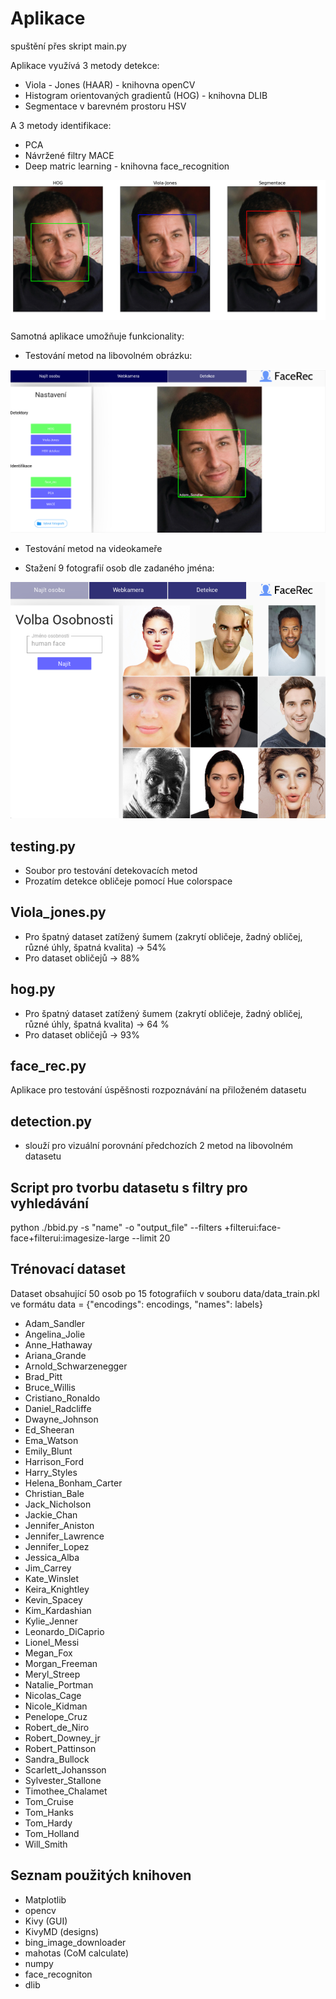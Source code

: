 # Aplikace

spuštění přes skript main.py

Aplikace využívá 3 metody detekce:

- Viola - Jones (HAAR) - knihovna openCV
- Histogram orientovaných gradientů (HOG) - knihovna DLIB
- Segmentace v barevném prostoru HSV

A 3 metody identifikace:

- PCA
- Návržené filtry MACE
- Deep matric learning - knihovna face_recognition

<img src="https://github.com/JanPodavka/Face_recognition_App/blob/main/Images/porovn%C3%A1n%C3%AD%20detekce.png">

Samotná aplikace umožňuje funkcionality:

- Testování metod na libovolném obrázku:

<img src="https://github.com/JanPodavka/Face_recognition_App/blob/main/Images/1.png">

- Testování metod na videokameře

- Stažení 9 fotografií osob dle zadaného jména:

<img src="https://github.com/JanPodavka/Face_recognition_App/blob/main/Images/2.png">


## testing.py

- Soubor pro testování detekovacích metod
- Prozatím detekce obličeje pomocí Hue colorspace

## Viola_jones.py

- Pro špatný dataset zatížený šumem (zakrytí obličeje, žadný obličej, různé úhly, špatná kvalita) -> 54%
- Pro dataset obličejů -> 88%

## hog.py

- Pro špatný dataset zatížený šumem (zakrytí obličeje, žadný obličej, různé úhly, špatná kvalita) -> 64 %
- Pro dataset obličejů -> 93%

## face_rec.py

Aplikace pro testování úspěšnosti rozpoznávání na přiloženém datasetu

## detection.py

- slouží pro vizuální porovnání předchozích 2 metod na libovolném datasetu

## Script pro tvorbu datasetu s filtry pro vyhledávání

python ./bbid.py -s "name" -o "output_file" --filters +filterui:face-face+filterui:imagesize-large --limit 20

## Trénovací dataset

Dataset obsahující 50 osob po 15 fotografiích v souboru data/data_train.pkl ve formátu data = {"encodings": encodings, "names": labels}

- Adam_Sandler
- Angelina_Jolie
- Anne_Hathaway
- Ariana_Grande
- Arnold_Schwarzenegger
- Brad_Pitt
- Bruce_Willis
- Cristiano_Ronaldo
- Daniel_Radcliffe
- Dwayne_Johnson
- Ed_Sheeran
- Ema_Watson
- Emily_Blunt
- Harrison_Ford
- Harry_Styles
- Helena_Bonham_Carter
- Christian_Bale
- Jack_Nicholson
- Jackie_Chan
- Jennifer_Aniston
- Jennifer_Lawrence
- Jennifer_Lopez
- Jessica_Alba
- Jim_Carrey
- Kate_Winslet
- Keira_Knightley
- Kevin_Spacey
- Kim_Kardashian
- Kylie_Jenner
- Leonardo_DiCaprio
- Lionel_Messi
- Megan_Fox
- Morgan_Freeman
- Meryl_Streep
- Natalie_Portman
- Nicolas_Cage
- Nicole_Kidman
- Penelope_Cruz
- Robert_de_Niro
- Robert_Downey_jr
- Robert_Pattinson
- Sandra_Bullock
- Scarlett_Johansson
- Sylvester_Stallone
- Timothee_Chalamet
- Tom_Cruise
- Tom_Hanks
- Tom_Hardy
- Tom_Holland
- Will_Smith

## Seznam použitých knihoven

- Matplotlib
- opencv
- Kivy (GUI)
- KivyMD (designs)
- bing_image_downloader
- mahotas (CoM calculate)
- numpy
- face_recogniton
- dlib

